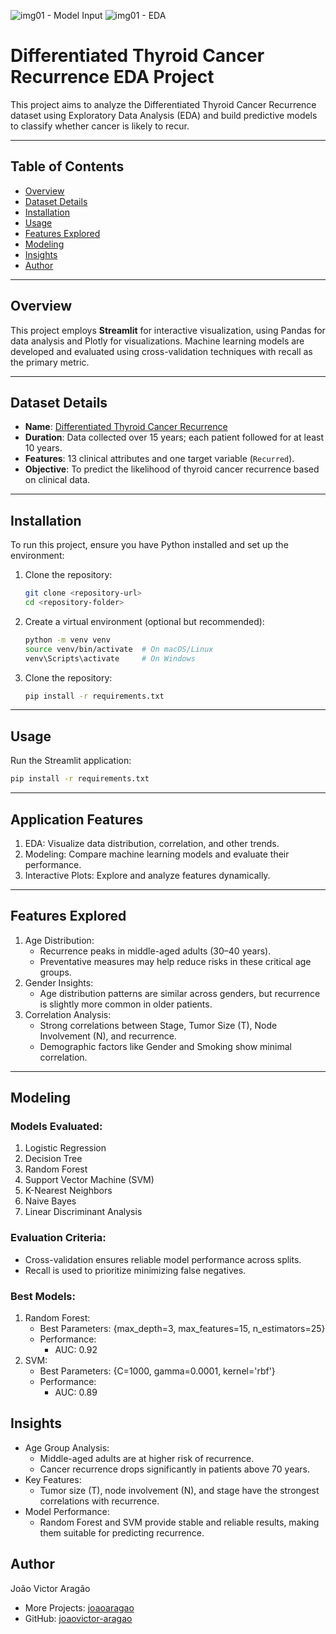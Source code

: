 
![img01 - Model Input](https://github.com/user-attachments/assets/c5faf0be-2596-4267-8f99-ed27c233e9c4)
![img01 - EDA](https://github.com/user-attachments/assets/fbbc0b00-e52b-4504-88f0-6a23e97b144b)


# Differentiated Thyroid Cancer Recurrence EDA Project

This project aims to analyze the Differentiated Thyroid Cancer Recurrence dataset using Exploratory Data Analysis (EDA) and build predictive models to classify whether cancer is likely to recur.

---

## Table of Contents
- [Overview](#overview)
- [Dataset Details](#dataset-details)
- [Installation](#installation)
- [Usage](#usage)
- [Features Explored](#features-explored)
- [Modeling](#modeling)
- [Insights](#insights)
- [Author](#author)

---

## Overview
This project employs **Streamlit** for interactive visualization, using Pandas for data analysis and Plotly for visualizations. Machine learning models are developed and evaluated using cross-validation techniques with recall as the primary metric.

---

## Dataset Details
- **Name**: [Differentiated Thyroid Cancer Recurrence](https://archive.ics.uci.edu/dataset/915/differentiated+thyroid+cancer+recurrence)
- **Duration**: Data collected over 15 years; each patient followed for at least 10 years.
- **Features**: 13 clinical attributes and one target variable (`Recurred`).
- **Objective**: To predict the likelihood of thyroid cancer recurrence based on clinical data.

---

## Installation
To run this project, ensure you have Python installed and set up the environment:

1. Clone the repository:
   ```bash
   git clone <repository-url>
   cd <repository-folder>
   ```

2. Create a virtual environment (optional but recommended):
   ```bash
   python -m venv venv
   source venv/bin/activate  # On macOS/Linux
   venv\Scripts\activate     # On Windows
   ```

3. Clone the repository:
   ```bash
   pip install -r requirements.txt
   ```

---

## Usage
Run the Streamlit application:
   ```bash
   pip install -r requirements.txt
   ```

---

## Application Features
1. EDA: Visualize data distribution, correlation, and other trends.
2. Modeling: Compare machine learning models and evaluate their performance.
3. Interactive Plots: Explore and analyze features dynamically.

---

## Features Explored
1. Age Distribution:
   - Recurrence peaks in middle-aged adults (30–40 years).
   - Preventative measures may help reduce risks in these critical age groups.
2. Gender Insights:
   - Age distribution patterns are similar across genders, but recurrence is slightly more common in older patients.
3. Correlation Analysis:
   - Strong correlations between Stage, Tumor Size (T), Node Involvement (N), and recurrence.
   - Demographic factors like Gender and Smoking show minimal correlation.

---

## Modeling

### Models Evaluated:
1. Logistic Regression
2. Decision Tree
3. Random Forest
4. Support Vector Machine (SVM)
5. K-Nearest Neighbors
6. Naive Bayes
7. Linear Discriminant Analysis

### Evaluation Criteria:
   - Cross-validation ensures reliable model performance across splits.
   - Recall is used to prioritize minimizing false negatives.

### Best Models:
1. Random Forest:
   - Best Parameters: {max_depth=3, max_features=15, n_estimators=25}
   - Performance:
      - AUC: 0.92
2. SVM:
   - Best Parameters: {C=1000, gamma=0.0001, kernel='rbf'}
   - Performance:
      - AUC: 0.89

## Insights
   - Age Group Analysis:
      - Middle-aged adults are at higher risk of recurrence.
      - Cancer recurrence drops significantly in patients above 70 years.
   - Key Features:
      - Tumor size (T), node involvement (N), and stage have the strongest correlations with recurrence.
   - Model Performance:
      - Random Forest and SVM provide stable and reliable results, making them suitable for predicting recurrence.
## Author
   João Victor Aragão
   - More Projects: [joaoaragao](https://joaovictor.onrender.com/)
   - GitHub: [joaovictor-aragao](https://github.com/joaovictor-aragao)

